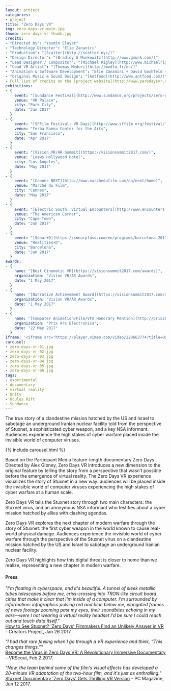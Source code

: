 ```yaml
---
layout: project
categories:
- project
title: "Zero Days VR"
img: zero-days-vr-main.jpg
thumb: zero-days-vr-thumb.jpg
credits:
- "Directed by": "Yasmin Elayat"
- "Technology Director": "Elie Zananiri"
- "Production": "[Scatter](http://scatter.nyc/)"
- "Design Director": "[Bradley G Munkowitz](http://www.gmunk.com/)"
- "Lead Designer / Compositor": "[Michael Rigley](http://www.michaelrigley.com/)"
- "Lead VR Artist": "[Thomas Meduri](http://medto.fr/en/)"
- "Animation & Software Development": "Elie Zananiri + David Gochfeld + [Kevin Watters](https://kevinw.github.io/)"
- "Original Music & Sound Design": "[Antfood](http://www.antfood.com/)"
- Full list of credits on the [project website](http://www.zerodaysvr.com/).
exhibitions:
- {
	event: "[Sundance Festival](http://www.sundance.org/projects/zero-days-vr)",
	venue: "VR Palace",
	city: "Park City",
	date: "Jan 2017"
  }
- {
	event: "[SFFilm Festival: VR Days](http://www.sffilm.org/festival/lineup/vr-days)",
	venue: "Yerba Buena Center for the Arts",
	city: "San Francisco",
	date: "Apr 2017"
  }
- {
	event: "[Vision VR/AR Summit](https://visionsummit2017.com/)",
	venue: "Loews Hollywood Hotel",
	city: "Los Angeles",
	date: "May 2017"
  }
- {
	event: "[Cannes NEXT](http://www.marchedufilm.com/en/next/home)",
	venue: "Marché du Film",
	city: "Cannes",
	date: "May 2017"
  }
- {
	event: "[Electric South: Virtual Encounters](http://www.encounters.co.za/virtual-encounters/)",
	venue: "The American Corner",
	city: "Cape Town",
	date: "Jun 2017"
  }
- {
	event: "[Sónar+D](https://sonarplusd.com/en/programs/barcelona-2017/areas/realities-d/zero-days-by-scatter)",
	venue: "Realities+D",
	city: "Barcelona",
	date: "Jun 2017"
  }
awards:
- {
	name: "[Best Cinematic VR](https://visionsummit2017.com/awards)",
	organization: "Vision VR/AR Awards",
	date: "1 May 2017"
  }
- {
	name: "[Narrative Achievement Award](https://visionsummit2017.com/awards)",
	organization: "Vision VR/AR Awards",
	date: "1 May 2017"
  }
- {
	name: "[Computer Animation/Film/VFX Honorary Mention](http://prix2017.aec.at/prixwinner/24394/)",
	organization: "Prix Ars Electronica",
	date: "22 May 2017"
  }
iframe: '<iframe src="https://player.vimeo.com/video/220663774?title=0&byline=0&portrait=0" width="945" height="532" frameborder="0" webkitallowfullscreen mozallowfullscreen allowfullscreen></iframe>'
carousel:
- zero-days-vr-01.jpg
- zero-days-vr-02.jpg
- zero-days-vr-03.jpg
- zero-days-vr-04.jpg
- zero-days-vr-05.jpg
- zero-days-vr-06.jpg
tags:
- experimental
- documentary
- virtual reality
- Unity
- Oculus Rift
- Sundance
---
```

The true story of a clandestine mission hatched by the US and Israel to sabotage an underground Iranian nuclear facility told from the perspective of Stuxnet, a sophisticated cyber weapon, and a key NSA informant. Audiences experience the high stakes of cyber warfare placed inside the invisible world of computer viruses.

{% include carousel.html %}

Based on the Participant Media feature-length documentary Zero Days Directed by Alex Gibney, Zero Days VR introduces a new dimension to the original feature by telling the story from a perspective that wasn’t possible before the emergence of virtual reality. The Zero Days VR experience visualizes the story of Stuxnet in a new way: audiences will be placed inside the invisible world of computer viruses experiencing the high stakes of cyber warfare at a human scale.

Zero Days VR tells the Stuxnet story through two main characters: the Stuxnet virus, and an anonymous NSA informant who testifies about a cyber mission hatched by allies with clashing agendas.

Zero Days VR explores the next chapter of modern warfare through the story of Stuxnet: the first cyber weapon in the world known to cause real-world physical damage. Audiences experience the invisible world of cyber warfare through the perspective of the Stuxnet virus on a clandestine mission hatched by the US and Israel to sabotage an underground Iranian nuclear facility.

Zero Days VR highlights how this digital threat is closer to home than we realize, representing a new chapter in modern warfare.

#### Press

_"I'm floating in cyberspace, and it's beautiful. A tunnel of sleek metallic tubes telescopes before me, criss-crossing into TRON-like circuit board cities that make it clear that I'm inside of a computer. I'm surrounded by information: infographics pulsing red and blue below me, elongated frames of news footage zooming past my eyes, their soundbites echoing in my ears—were I not wearing a virtual reality headset I'd be sure I could reach out and touch data itself."_  
[How to See Stuxnet? 'Zero Days' Filmmakers Find an Unlikely Answer in VR](https://creators.vice.com/en_us/article/pgq7v8/zero-days-vr-sundance-debut) - Creators Project, Jan 26 2017.

_"I had that rare feeling when I go through a VR experience and think, “This changes things.”"_  
[Become the Virus in Zero Days VR: A Revolutionary Immersive Documentary](https://vrscout.com/news/zero-days-vr-revolutionary-immersive-documentary/) – VRScout, Feb 2 2017.

_"Now, the team behind some of the film's visual effects has developed a 20-minute VR adaptation of the two-hour film, and it's just as enthralling."_  
[Stuxnet Documentary 'Zero Days' Gets Thrilling VR Version](https://www.pcmag.com/news/354248/stuxnet-documentary-zero-days-gets-thrilling-vr-version) – PC Magazine, Jun 12 2017.
